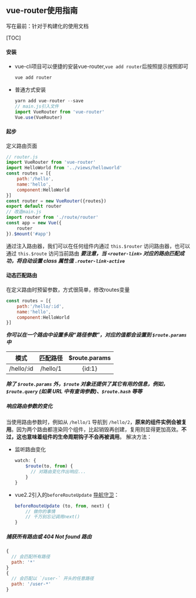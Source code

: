 ## vue-router使用指南

写在最前：针对于构建化的使用文档

[TOC]

#### 安装

- vue-cli项目可以便捷的安装vue-router,`vue add router`后按照提示按照即可

  ```javascript
  vue add router
  ```

- 普通方式安装

  ```javascript
  yarn add vue-router --save
  // main.js引入文件
  import VueRouter from 'vue-router'
  Vue.use(VueRouter)
  ```

#### 起步

定义路由页面

```javascript
// router.js
import VueRouter from 'vue-router'
import HelloWorld from '../views/helloworld'
const routes = [{
    path:'/hello',
    name:'hello',
    component:HelloWorld
}]
const router = new VueRouter({routes})
export default router
// 改造main.js
import router from './route/router'
const app = new Vue({
    router
}).$mount('#app')
```

通过注入路由器，我们可以在任何组件内通过 `this.$router` 访问路由器，也可以通过 `this.$route` 访问当前路由
***要注意，当 `<router-link>` 对应的路由匹配成功，将自动设置 class 属性值 `.router-link-active`***

#### 动态匹配路由

在定义路由时预留参数，方式很简单，修改routes变量

```javascript
const routes = [{
    path:'/hello/:id',
    name:'hello',
    component:HelloWorld
}]
```

***你可以在一个路由中设置多段“路径参数”，对应的值都会设置到 `$route.params` 中***

|  **模式**  | **匹配路径** | **$route.params** |
| :--------: | :----------: | :---------------: |
| /hello/:id |   /hello/1   |      {id:1}       |

***除了 `$route.params` 外，`$route` 对象还提供了其它有用的信息，例如，`$route.query` (如果 URL 中有查询参数)、`$route.hash` 等等***

##### 响应路由参数的变化

当使用路由参数时，例如从 `/hello/1` 导航到 `/hello/2`，**原来的组件实例会被复用**。因为两个路由都渲染同个组件，比起销毁再创建，复用则显得更加高效。**不过，这也意味着组件的生命周期钩子不会再被调用**。
解决方法：

- 监听路由变化

  ```javascript
  watch: {
      $route(to, from) {
        // 对路由变化作出响应...
      }
  }
  ```

- vue2.2引入的`beforeRouteUpdate` [导航守卫](https://router.vuejs.org/zh/guide/advanced/navigation-guards.html)：

  ```javascript
  beforeRouteUpdate (to, from, next) {
      // 做你的事情
      // 千万别忘记调用next()
  }
  ```


##### 捕获所有路由或 404 Not found 路由

```javascript
{
  // 会匹配所有路径
  path: '*'
}
{
  // 会匹配以 `/user-` 开头的任意路径
  path: '/user-*'
}
```





